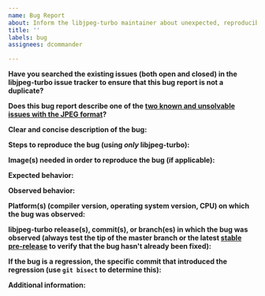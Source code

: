 ```yaml
---
name: Bug Report
about: Inform the libjpeg-turbo maintainer about unexpected, reproducible behavior
title: ''
labels: bug
assignees: dcommander

---
```


**Have you searched the existing issues (both open and closed) in the libjpeg-turbo issue tracker to ensure that this bug report is not a duplicate?**


**Does this bug report describe one of the [two known and unsolvable issues with the JPEG format](https://libjpeg-turbo.org/pmwiki/uploads/About/TwoIssueswiththeJPEGStandard.pdf)?**


**Clear and concise description of the bug:**


**Steps to reproduce the bug (using *only* libjpeg-turbo):**


**Image(s) needed in order to reproduce the bug (if applicable):**


**Expected behavior:**


**Observed behavior:**


**Platform(s) (compiler version, operating system version, CPU) on which the bug was observed:**


**libjpeg-turbo release(s), commit(s), or branch(es) in which the bug was observed (always test the tip of the master branch or the latest [stable pre-release](https://libjpeg-turbo.org/DeveloperInfo/PreReleases) to verify that the bug hasn't already been fixed):**


**If the bug is a regression, the specific commit that introduced the regression (use `git bisect` to determine this):**


**Additional information:**

